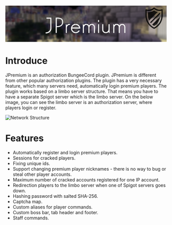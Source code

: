 ![Theme](https://raw.githubusercontent.com/Jakubson/JPremium/master/images/916fd6ff9b545ba89a7f395da3d113e34b1c6233.png)

# Introduce
JPremium is an authorization BungeeCord plugin. JPremium is different from other popular authorization plugins. The plugin has a very necessary feature, which many servers need, automatically login premium players. The plugin works based on a limbo server structure. That means you have to have a separate Spigot server which is the limbo server. On the below image, you can see the limbo server is an authorization server, where players login or register. 

![Network Structure](https://raw.githubusercontent.com/Jakubson/JPremiumCleared/master/images/NetworkStructure.png)

# Features
* Automatically register and login premium players.
* Sessions for cracked players.
* Fixing unique ids.
* Support changing premium player nicknames - there is no way to bug or steal other player accounts.
* Maximum number of cracked accounts registered for one IP account.
* Redirection players to the limbo server when one of Spigot servers goes down.
* Hashing password with salted SHA-256.
* Captcha map.
* Custom aliases for player commands.
* Custom boss bar, tab header and footer.
* Staff commands.
